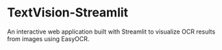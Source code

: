 # TextVision-Streamlit
An interactive web application built with Streamlit to visualize OCR results from images using EasyOCR.
